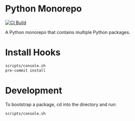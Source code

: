 # Python Monorepo

[![CI Build](https://github.com/rcolfin/python/actions/workflows/ci.yml/badge.svg)](https://github.com/rcolfin/python/actions/workflows/ci.yml)

A Python monorepo that contains multiple Python packages.

# Install Hooks

```sh
scripts/console.sh
pre-commit install
```

# Development

To bootstrap a package, cd into the directory and run:

```sh
scripts/console.sh
```
